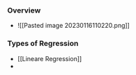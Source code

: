 ### Overview
+ ![[Pasted image 20230116110220.png]]

### Types of Regression
+ [[Lineare Regression]]
+ 